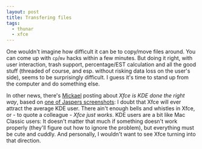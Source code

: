 ```yaml
---
layout: post
title: Transfering files
tags:
  - thunar
  - xfce
---
```


One wouldn't imagine how difficult it can be to copy/move files around. You can come up with <code>cp</code>/<code>mv</code> hacks within a few minutes. But doing it right, with user interaction, trash support, percentage/EST calculation and all the good stuff (threaded of course, and esp. without risking data loss on the user's side), seems to be surprisingly difficult. I guess it's time to stand up from the computer and do something else.

In other news, there's <a href="http://www.xfce.org/~korbinus/">Mickael</a> posting about <i>Xfce is KDE done the right way</i>, based on <a href="http://www.loculus.nl/gallery/xfce/20050718_G">one of Jaspers screenshots</a>: I doubt that Xfce will ever attract the average KDE user. There ain't enough bells and whistles in Xfce, or - to quote a colleague - <i>Xfce just works</i>. KDE users are a bit like Mac Classic users: It doesn't matter that much if something doesn't work properly (they'll figure out how to ignore the problem), but everything must be cute and cuddly. And personally, I wouldn't want to see Xfce turning into that direction.
